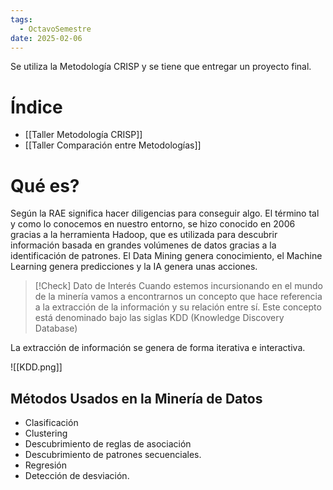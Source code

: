 ```yaml
---
tags:
  - OctavoSemestre
date: 2025-02-06
---
```

Se utiliza la Metodología CRISP y se tiene que entregar un proyecto final.

# Índice

- [[Taller Metodología CRISP]]
- [[Taller Comparación entre Metodologías]]

# Qué es?

Según la RAE significa hacer diligencias para conseguir algo. El término tal y como lo conocemos en nuestro entorno, se hizo conocido en 2006 gracias a la herramienta Hadoop, que es utilizada para descubrir información basada en grandes volúmenes de datos gracias a la identificación de patrones. El Data Mining genera conocimiento, el Machine Learning genera predicciones y la IA genera unas acciones.

> [!Check] Dato de Interés
> Cuando estemos incursionando en el mundo de la minería vamos a encontrarnos un concepto que hace referencia a la extracción de la información y su relación entre sí. Este concepto está denominado bajo las siglas KDD (Knowledge Discovery Database)

La extracción de información se genera de forma iterativa e interactiva.

![[KDD.png]]

## Métodos Usados en la Minería de Datos
- Clasificación
- Clustering
- Descubrimiento de reglas de asociación
- Descubrimiento de patrones secuenciales.
- Regresión
- Detección de desviación.